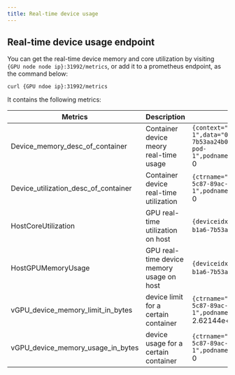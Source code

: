 ```yaml
---
title: Real-time device usage
---
```


## Real-time device usage endpoint

You can get the real-time device memory and core utilization by visiting `{GPU node node ip}:31992/metrics`, or add it to a prometheus endpoint, as the command below:

```
curl {GPU ndoe ip}:31992/metrics
```

It contains the following metrics:

| Metrics  | Description | Example |
|----------|-------------|---------|
| Device_memory_desc_of_container | Container device meory real-time usage | `{context="0",ctrname="2-1-3-pod-1",data="0",deviceuuid="GPU-00552014-5c87-89ac-b1a6-7b53aa24b0ec",module="0",offset="0",podname="2-1-3-pod-1",podnamespace="default",vdeviceid="0",zone="vGPU"}` 0 |
| Device_utilization_desc_of_container | Container device real-time utilization | `{ctrname="2-1-3-pod-1",deviceuuid="GPU-00552014-5c87-89ac-b1a6-7b53aa24b0ec",podname="2-1-3-pod-1",podnamespace="default",vdeviceid="0",zone="vGPU"}` 0 |
| HostCoreUtilization | GPU real-time utilization on host | `{deviceidx="0",deviceuuid="GPU-00552014-5c87-89ac-b1a6-7b53aa24b0ec",zone="vGPU"}` 0 |
| HostGPUMemoryUsage | GPU real-time device memory usage on host | `{deviceidx="0",deviceuuid="GPU-00552014-5c87-89ac-b1a6-7b53aa24b0ec",zone="vGPU"}` 2.87244288e+08 |
| vGPU_device_memory_limit_in_bytes | device limit for a certain container | `{ctrname="2-1-3-pod-1",deviceuuid="GPU-00552014-5c87-89ac-b1a6-7b53aa24b0ec",podname="2-1-3-pod-1",podnamespace="default",vdeviceid="0",zone="vGPU"}` 2.62144e+09 |
| vGPU_device_memory_usage_in_bytes | device usage for a certain container | `{ctrname="2-1-3-pod-1",deviceuuid="GPU-00552014-5c87-89ac-b1a6-7b53aa24b0ec",podname="2-1-3-pod-1",podnamespace="default",vdeviceid="0",zone="vGPU"}` 0 |